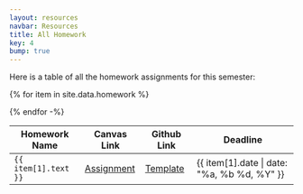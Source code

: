 ```yaml
---
layout: resources
navbar: Resources
title: All Homework
key: 4
bump: true
---
```


Here is a table of all the homework assignments for this semester:

<table class="table is-hoverable is-auto">
<thead>
	<tr>
		<th>Homework Name</th>
		<th>Canvas Link</th>
		<th>Github Link</th>
		<th>Deadline</th>
	</tr>
</thead>

<tbody>

{% for item in site.data.homework %}
	<tr>
		<td><code>{{ item[1].text }}</code></td>
		<td><a href="{{ item[1].href }}">Assignment</a></td>
		<td><a href="{{ site.data.info.links.github.href }}/{{ item[1].repo }}">Template</a></td>
		<td>{{ item[1].date | date: "%a, %b %d, %Y" }}</td>
	</tr>
{% endfor -%}

</tbody>
</table>

